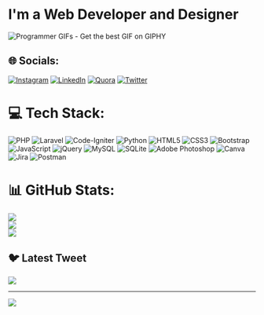 <h1>I'm a Web Developer and Designer</h1>
<img src="https://media0.giphy.com/media/qgQUggAC3Pfv687qPC/giphy.gif" jsaction="VQAsE" class="r48jcc pT0Scc iPVvYb" style="max-width: 480px; height: auto; margin: 0px; width: auto;" alt="Programmer GIFs - Get the best GIF on GIPHY" jsname="kn3ccd">

## 🌐 Socials:
[![Instagram](https://img.shields.io/badge/Instagram-%23E4405F.svg?logo=Instagram&logoColor=white)](https://instagram.com/thisizqasim) [![LinkedIn](https://img.shields.io/badge/LinkedIn-%230077B5.svg?logo=linkedin&logoColor=white)](https://linkedin.com/in/qasim-mughal) [![Quora](https://img.shields.io/badge/Quora-%23B92B27.svg?logo=Quora&logoColor=white)](https://quora.com/profile/Qasim-Mughal-64) [![Twitter](https://img.shields.io/badge/Twitter-%231DA1F2.svg?logo=Twitter&logoColor=white)](https://twitter.com/Mqasimmughal8) 

# 💻 Tech Stack:
![PHP](https://img.shields.io/badge/php-%23777BB4.svg?style=for-the-badge&logo=php&logoColor=white) ![Laravel](https://img.shields.io/badge/laravel-%23FF2D20.svg?style=for-the-badge&logo=laravel&logoColor=white) ![Code-Igniter](https://img.shields.io/badge/CodeIgniter-%23EF4223.svg?style=for-the-badge&logo=codeIgniter&logoColor=white) ![Python](https://img.shields.io/badge/python-3670A0?style=for-the-badge&logo=python&logoColor=ffdd54) ![HTML5](https://img.shields.io/badge/html5-%23E34F26.svg?style=for-the-badge&logo=html5&logoColor=white) ![CSS3](https://img.shields.io/badge/css3-%231572B6.svg?style=for-the-badge&logo=css3&logoColor=white) ![Bootstrap](https://img.shields.io/badge/bootstrap-%23563D7C.svg?style=for-the-badge&logo=bootstrap&logoColor=white) ![JavaScript](https://img.shields.io/badge/javascript-%23323330.svg?style=for-the-badge&logo=javascript&logoColor=%23F7DF1E) ![jQuery](https://img.shields.io/badge/jquery-%230769AD.svg?style=for-the-badge&logo=jquery&logoColor=white) ![MySQL](https://img.shields.io/badge/mysql-%2300f.svg?style=for-the-badge&logo=mysql&logoColor=white) ![SQLite](https://img.shields.io/badge/sqlite-%2307405e.svg?style=for-the-badge&logo=sqlite&logoColor=white) ![Adobe Photoshop](https://img.shields.io/badge/adobephotoshop-%2331A8FF.svg?style=for-the-badge&logo=adobephotoshop&logoColor=white) ![Canva](https://img.shields.io/badge/Canva-%2300C4CC.svg?style=for-the-badge&logo=Canva&logoColor=white) ![Jira](https://img.shields.io/badge/jira-%230A0FFF.svg?style=for-the-badge&logo=jira&logoColor=white) ![Postman](https://img.shields.io/badge/Postman-FF6C37?style=for-the-badge&logo=postman&logoColor=white)
# 📊 GitHub Stats:
![](https://github-readme-stats.vercel.app/api?username=QasimMughal05&theme=merko&hide_border=false&include_all_commits=false&count_private=false)<br/>
![](https://github-readme-streak-stats.herokuapp.com/?user=QasimMughal05&theme=merko&hide_border=false)<br/>
![](https://github-readme-stats.vercel.app/api/top-langs/?username=QasimMughal05&theme=merko&hide_border=false&include_all_commits=false&count_private=false&layout=compact)

## 🐦 Latest Tweet
[![](https://gtce.itsvg.in/api?username=Mqasimmughal8)](https://github.com/VishwaGauravIn/github-twitter-card-embed)

---
[![](https://visitcount.itsvg.in/api?id=QasimMughal05&icon=0&color=0)](https://visitcount.itsvg.in)

<!-- Proudly created with GPRM ( https://gprm.itsvg.in ) -->
